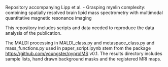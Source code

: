 Repository accompanying Lipp et al. - Grasping myelin complexity: combining spatially resolved brain lipid mass spectrometry with multimodal quantitative magnetic resonance imaging

This repository includes scripts and data needed to reproduce the data analysis of the publication.

The MALDI processing in MALDI_class.py and metaspace_class.py and mass_functions.py used in paper_script.ipynb stem from the package https://github.com/youngster/pyproIMS v0.1.
The results directory includes sample lists, hand drawn background masks and the registered MRI maps.